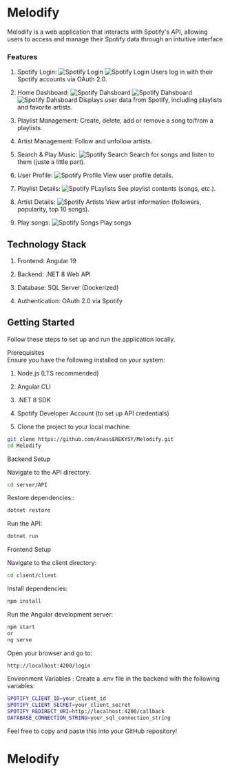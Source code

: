 # Melodify

Melodify is a web application that interacts with Spotify's API, allowing users to access and manage their Spotify data through an intuitive interface

### Features

1. Spotify Login: 
    ![Spotify Login](images/SpotifyLogin1.png)
    ![Spotify Login](images/SpotifyLogin2.png)
    Users log in with their Spotify accounts via OAuth 2.0.

2. Home Dashboard: 
    ![Spotify Dahsboard](images/Dashboard1.png)
    ![Spotify Dahsboard](images/Dashboard2.png)
    ![Spotify Dahsboard](images/CreatePlaylist.png)
    Displays user data from Spotify, including playlists and favorite artists.

3. Playlist Management: Create, delete, add or remove a song to/from a playlists.

4. Artist Management: Follow and unfollow artists.

5. Search & Play Music: 
    ![Spotify Search](images/Search.png)
    Search for songs and listen to them (juste a little part).

6. User Profile: 
    ![Spotify Profile](images/Profile.png)
    View user profile details.

7. Playlist Details: 
    ![Spotify PLaylists](images/PlaylistDetails.png)
    See playlist contents (songs, etc.).

8. Artist Details: 
    ![Spotify Artists](images/ArtistDetails.png)
    View artist information (followers, popularity, top 10 songs).

9. Play songs: 
    ![Spotify Songs](images/Song.png)
    Play songs
## Technology Stack

1. Frontend: Angular 19

2. Backend: .NET 8 Web API

3. Database: SQL Server (Dockerized)

4. Authentication: OAuth 2.0 via Spotify

## Getting Started
Follow these steps to set up and run the application locally.


Prerequisites  
Ensure you have the following installed on your system:

1. Node.js (LTS recommended)

2. Angular CLI

3. .NET 8 SDK

5. Spotify Developer Account (to set up API credentials)

6. Clone the project to your local machine:

```bash
git clone https://github.com/AnassEREKYSY/Melodify.git
cd Melodify
```

Backend Setup

Navigate to the API directory:
```bash
cd server/API
```

Restore dependencies::
```bash
dotnet restore
```

Run the API:
```bash
dotnet run
```


Frontend Setup

Navigate to the client directory:
```bash
cd client/client
```

Install dependencies:
```bash
npm install
```

Run the Angular development server:
```bash
npm start 
or 
ng serve
```

Open your browser and go to:
```bash
http://localhost:4200/login
```


Environment Variables :
Create a .env file in the backend with the following variables:
```bash
SPOTIFY_CLIENT_ID=your_client_id
SPOTIFY_CLIENT_SECRET=your_client_secret
SPOTIFY_REDIRECT_URI=http://localhost:4200/callback
DATABASE_CONNECTION_STRING=your_sql_connection_string
```


Feel free to copy and paste this into your GitHub repository!

# Melodify